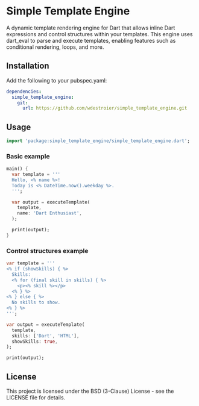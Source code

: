 # Simple Template Engine

A dynamic template rendering engine for Dart that allows inline Dart expressions and control structures within your templates. This engine uses dart_eval to parse and execute templates, enabling features such as conditional rendering, loops, and more.

## Installation

Add the following to your pubspec.yaml:
```yaml
dependencies:
  simple_template_engine:
    git:
      url: https://github.com/wdestroier/simple_template_engine.git

```

## Usage
```dart
import 'package:simple_template_engine/simple_template_engine.dart';
```

### Basic example
```dart
main() {
  var template = '''
  Hello, <% name %>!
  Today is <% DateTime.now().weekday %>.
  ''';

  var output = executeTemplate(
    template,
    name: 'Dart Enthusiast',
  );

  print(output);
}
```

### Control structures example

```dart
var template = '''
<% if (showSkills) { %>
  Skills:
  <% for (final skill in skills) { %>
    <p><% skill %></p>
  <% } %>
<% } else { %>
  No skills to show.
<% } %>
''';

var output = executeTemplate(
  template,
  skills: ['Dart', 'HTML'],
  showSkills: true,
);

print(output);
```

## License

This project is licensed under the BSD (3-Clause) License - see the LICENSE file for details.